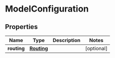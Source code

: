
# ModelConfiguration

## Properties
Name | Type | Description | Notes
------------ | ------------- | ------------- | -------------
**routing** | [**Routing**](Routing.md) |  |  [optional]



